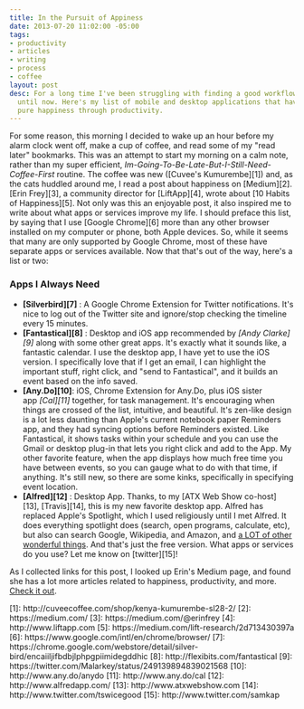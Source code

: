 ```yaml
---
title: In the Pursuit of Appiness
date: 2013-07-20 11:02:00 -05:00
tags:
- productivity
- articles
- writing
- process
- coffee
layout: post
desc: For a long time I've been struggling with finding a good workflow with apps,
  until now. Here's my list of mobile and desktop applications that have lead me to
  pure happiness through productivity.
---
```


For some reason, this morning I decided to wake up an hour before my alarm clock went off, make a cup of coffee, and read some of my "read later" bookmarks. This was an attempt to start my morning on a calm note, rather than my super efficient, _Im-Going-To-Be-Late-But-I-Still-Need-Coffee-First_ routine. The coffee was new ([Cuvee's Kumurembe][1]) and, as the cats huddled around me, I read a post about happiness on [Medium][2]. [Erin Frey][3], a community director for [LiftApp][4], wrote about [10 Habits of Happiness][5]. Not only was this an enjoyable post, it also inspired me to write about what apps or services improve my life. I should preface this list, by saying that I use [Google Chrome][6] more than any other browser installed on my computer or phone, both Apple devices. So, while it seems that many are only supported by Google Chrome, most of these have separate apps or services available. Now that that's out of the way, here's a list or two:
### Apps I Always Need
*  **[Silverbird][7]** : A Google Chrome Extension for Twitter notifications. It's nice to log out of the Twitter site and ignore/stop checking the timeline every 15 minutes.
*  **[Fantastical][8]** : Desktop and iOS app recommended by *[Andy Clarke][9]* along with some other great apps. It's exactly what it sounds like, a fantastic calendar. I use the desktop app, I have yet to use the iOS version. I specifically love that if I get an email, I can highlight the important stuff, right click, and "send to Fantastical", and it builds an event based on the info saved.
*  **[Any.Do][10]**: iOS, Chrome Extension for Any.Do, plus iOS sister app *[Cal][11]* together, for task management. It's encouraging when things are crossed of the list, intuitive, and beautiful. It's zen-like design is a lot less daunting than Apple's current notebook paper Reminders app, and they had syncing options before Reminders existed. Like Fantastical, it shows tasks within your schedule and you can use the Gmail or desktop plug-in that lets you right click and add to the App. My other favorite feature, when the app displays how much free time you have between events, so you can gauge what to do with that time, if anything. It's still new, so there are some kinks, specifically in specifying event location.
*  **[Alfred][12]** : Desktop App. Thanks, to my [ATX Web Show co-host][13], [Travis][14], this is my new favorite desktop app. Alfred has replaced Apple's Spotlight, which I used religiously until I met Alfred. It does everything spotlight does (search, open programs, calculate, etc), but also can search Google, Wikipedia, and Amazon, and <a href="http://www.alfredapp.com/#features" target="_blank">a LOT of other wonderful things</a>. And that's just the free version.
What apps or services do you use? Let me know on [twitter][15]!
<p class="caption">
As I collected links for this post, I looked up Erin's Medium page, and found she has a lot more articles related to happiness, productivity, and more. <a href="https://medium.com/@erinfrey" target="_blank">Check it out</a>.
</p>
[1]: http://cuveecoffee.com/shop/kenya-kumurembe-sl28-2/
[2]: https://medium.com/
[3]: https://medium.com/@erinfrey
[4]: http://www.liftapp.com
[5]: https://medium.com/lift-research/2d713430397a
[6]: https://www.google.com/intl/en/chrome/browser/
[7]: https://chrome.google.com/webstore/detail/silver-bird/encaiiljifbdbjlphpgpiimidegddhic
[8]: http://flexibits.com/fantastical
[9]: https://twitter.com/Malarkey/status/249139894839021568
[10]: http://www.any.do/anydo
[11]: http://www.any.do/cal
[12]: http://www.alfredapp.com/
[13]: http://www.atxwebshow.com
[14]: http://www.twitter.com/tswicegood
[15]: http://www.twitter.com/samkap

